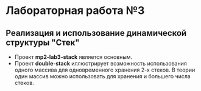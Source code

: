 # Лабораторная работа №3
## Реализация и использование динамической структуры "Стек"

+ Проект **mp2-lab3-stack** является основным.
+ Проект **double-stack** иллюстрирует возможность использования одного массива для одновременного хранения 2-х стеков. В теории один массив можно использовать для хранения и большего числа стеков.
